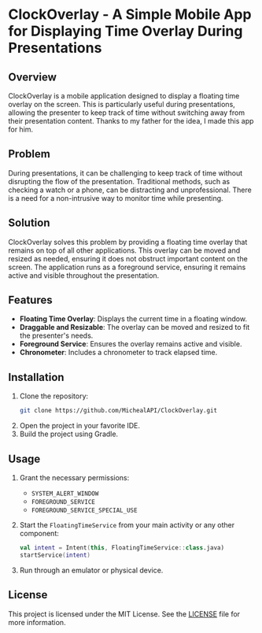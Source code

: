 # ClockOverlay - A Simple Mobile App for Displaying Time Overlay During Presentations

## Overview

ClockOverlay is a mobile application designed to display a floating time overlay on the screen. This is particularly useful during presentations, allowing the presenter to keep track of time without switching away from their presentation content.
Thanks to my father for the idea, I made this app for him.

## Problem

During presentations, it can be challenging to keep track of time without disrupting the flow of the presentation. Traditional methods, such as checking a watch or a phone, can be distracting and unprofessional. There is a need for a non-intrusive way to monitor time while presenting.

## Solution

ClockOverlay solves this problem by providing a floating time overlay that remains on top of all other applications. This overlay can be moved and resized as needed, ensuring it does not obstruct important content on the screen. The application runs as a foreground service, ensuring it remains active and visible throughout the presentation.

## Features

- **Floating Time Overlay**: Displays the current time in a floating window.
- **Draggable and Resizable**: The overlay can be moved and resized to fit the presenter's needs.
- **Foreground Service**: Ensures the overlay remains active and visible.
- **Chronometer**: Includes a chronometer to track elapsed time.

## Installation

1. Clone the repository:
    ```sh
    git clone https://github.com/MichealAPI/ClockOverlay.git
    ```
2. Open the project in your favorite IDE.
3. Build the project using Gradle.

## Usage

1. Grant the necessary permissions:
    - `SYSTEM_ALERT_WINDOW`
    - `FOREGROUND_SERVICE`
    - `FOREGROUND_SERVICE_SPECIAL_USE`

2. Start the `FloatingTimeService` from your main activity or any other component:
    ```kotlin
    val intent = Intent(this, FloatingTimeService::class.java)
    startService(intent)
    ```

3. Run through an emulator or physical device.

## License

This project is licensed under the MIT License. See the [LICENSE](LICENSE) file for more information.
